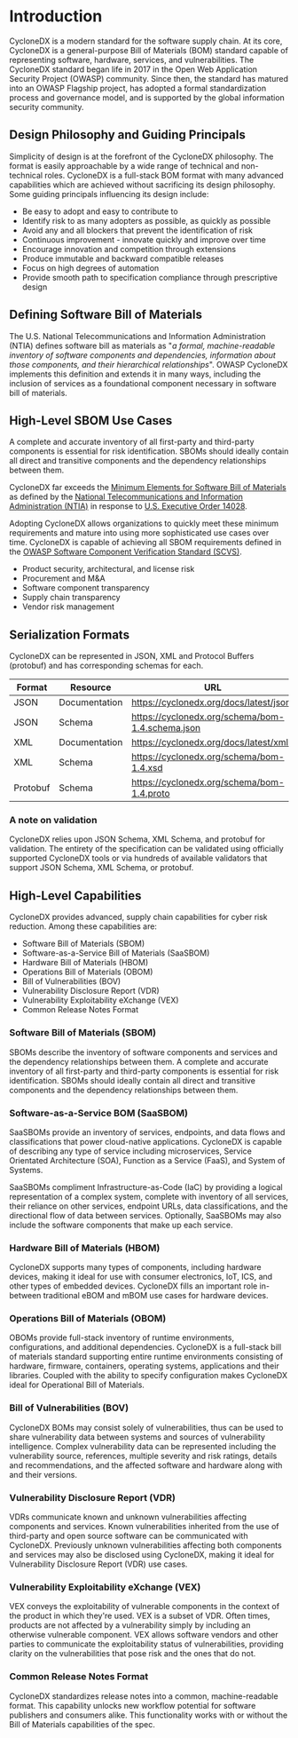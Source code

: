 # Introduction

CycloneDX is a modern standard for the software supply chain. At its core, CycloneDX is a general-purpose Bill of
Materials (BOM) standard capable of representing software, hardware, services, and vulnerabilities. The CycloneDX
standard began life in 2017 in the Open Web Application Security Project (OWASP) community. Since then, the standard has
matured into an OWASP Flagship project, has adopted a formal standardization process and governance model, and is
supported by the global information security community.

## Design Philosophy and Guiding Principals
Simplicity of design is at the forefront of the CycloneDX philosophy. The format is easily approachable by a wide range
of technical and non-technical roles. CycloneDX is a full-stack BOM format with many advanced capabilities which are
achieved without sacrificing its design philosophy. Some guiding principals influencing its design include:

* Be easy to adopt and easy to contribute to
* Identify risk to as many adopters as possible, as quickly as possible
* Avoid any and all blockers that prevent the identification of risk
* Continuous improvement - innovate quickly and improve over time
* Encourage innovation and competition through extensions
* Produce immutable and backward compatible releases
* Focus on high degrees of automation
* Provide smooth path to specification compliance through prescriptive design

## Defining Software Bill of Materials
The U.S. National Telecommunications and Information Administration (NTIA) defines software bill as materials as
"_a formal, machine-readable inventory of software components and dependencies, information about those components,
and their hierarchical relationships_". OWASP CycloneDX implements this definition and extends it in many ways, including
the inclusion of services as a foundational component necessary in software bill of materials.

## High-Level SBOM Use Cases
A complete and accurate inventory of all first-party and third-party components is essential for risk identification.
SBOMs should ideally contain all direct and transitive components and the dependency relationships between them.

CycloneDX far exceeds the [Minimum Elements for Software Bill of Materials](https://www.ntia.gov/files/ntia/publications/sbom_minimum_elements_report.pdf)
as defined by the [National Telecommunications and Information Administration (NTIA)](https://www.ntia.gov/) in response
to [U.S. Executive Order 14028](https://www.whitehouse.gov/briefing-room/presidential-actions/2021/05/12/executive-order-on-improving-the-nations-cybersecurity/).

Adopting CycloneDX allows organizations to quickly meet these minimum requirements and mature into using more
sophisticated use cases over time. CycloneDX is capable of achieving all SBOM requirements defined in the
[OWASP Software Component Verification Standard (SCVS)](https://owasp.org/scvs).

* Product security, architectural, and license risk
* Procurement and M&A
* Software component transparency
* Supply chain transparency
* Vendor risk management

## Serialization Formats
CycloneDX can be represented in JSON, XML and Protocol Buffers (protobuf) and has corresponding schemas for each.

| **Format** | **Resource**  | **URL**                                          |
|------------|---------------|--------------------------------------------------|
| JSON       | Documentation | https://cyclonedx.org/docs/latest/json/          |
| JSON       | Schema        | https://cyclonedx.org/schema/bom-1.4.schema.json |
| XML        | Documentation | https://cyclonedx.org/docs/latest/xml/           |
| XML        | Schema        | https://cyclonedx.org/schema/bom-1.4.xsd         |
| Protobuf   | Schema        | https://cyclonedx.org/schema/bom-1.4.proto       |


### A note on validation
CycloneDX relies upon JSON Schema, XML Schema, and protobuf for validation. The entirety of the specification can be
validated using officially supported CycloneDX tools or via hundreds of available validators that support JSON Schema,
XML Schema, or protobuf.

## High-Level Capabilities
CycloneDX provides advanced, supply chain capabilities for cyber risk reduction. Among these capabilities are:

* Software Bill of Materials (SBOM)
* Software-as-a-Service Bill of Materials (SaaSBOM)
* Hardware Bill of Materials (HBOM)
* Operations Bill of Materials (OBOM)
* Bill of Vulnerabilities (BOV)
* Vulnerability Disclosure Report (VDR)
* Vulnerability Exploitability eXchange (VEX)
* Common Release Notes Format

### Software Bill of Materials (SBOM)
SBOMs describe the inventory of software components and services and the dependency relationships between them.
A complete and accurate inventory of all first-party and third-party components is essential for risk identification.
SBOMs should ideally contain all direct and transitive components and the dependency relationships between them.

### Software-as-a-Service BOM (SaaSBOM)
SaaSBOMs provide an inventory of services, endpoints, and data flows and classifications that power cloud-native applications.
CycloneDX is capable of describing any type of service including microservices, Service Orientated Architecture (SOA),
Function as a Service (FaaS), and System of Systems.

SaaSBOMs compliment Infrastructure-as-Code (IaC) by providing a logical representation of a complex system, complete
with inventory of all services, their reliance on other services, endpoint URLs, data classifications, and the directional
flow of data between services. Optionally, SaaSBOMs may also include the software components that make up each service.

### Hardware Bill of Materials (HBOM)
CycloneDX supports many types of components, including hardware devices, making it ideal for use with consumer
electronics, IoT, ICS, and other types of embedded devices. CycloneDX fills an important role in-between traditional
eBOM and mBOM use cases for hardware devices.

### Operations Bill of Materials (OBOM)
OBOMs provide full-stack inventory of runtime environments, configurations, and additional dependencies. CycloneDX is a
full-stack bill of materials standard supporting entire runtime environments consisting of hardware, firmware, containers,
operating systems, applications and their libraries. Coupled with the ability to specify configuration makes CycloneDX
ideal for Operational Bill of Materials.

### Bill of Vulnerabilities (BOV)
CycloneDX BOMs may consist solely of vulnerabilities, thus can be used to share vulnerability data between systems and
sources of vulnerability intelligence. Complex vulnerability data can be represented including the vulnerability source,
references, multiple severity and risk ratings, details and recommendations, and the affected software and hardware
along with and their versions.

### Vulnerability Disclosure Report (VDR)
VDRs communicate known and unknown vulnerabilities affecting components and services. Known vulnerabilities inherited
from the use of third-party and open source software can be communicated with CycloneDX. Previously unknown vulnerabilities
affecting both components and services may also be disclosed using CycloneDX, making it ideal for Vulnerability Disclosure
Report (VDR) use cases.

### Vulnerability Exploitability eXchange (VEX)
VEX conveys the exploitability of vulnerable components in the context of the product in which they're used. VEX is a
subset of VDR. Often times, products are not affected by a vulnerability simply by including an otherwise vulnerable
component. VEX allows software vendors and other parties to communicate the exploitability status of vulnerabilities,
providing clarity on the vulnerabilities that pose risk and the ones that do not.

### Common Release Notes Format
CycloneDX standardizes release notes into a common, machine-readable format. This capability unlocks new workflow
potential for software publishers and consumers alike. This functionality works with or without the Bill of Materials
capabilities of the spec.


<div style="page-break-after: always; visibility: hidden">
\newpage
</div>
